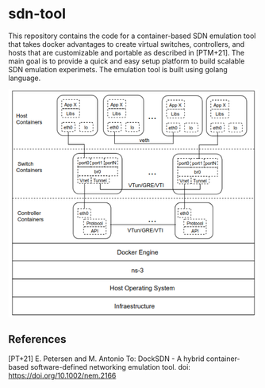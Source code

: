 # sdn-tool

This repository contains the code for a container-based SDN emulation tool that takes docker advantages to create virtual switches, controllers, and hosts that are customizable and portable as described in [PTM+21]. The main goal is to provide a quick and easy setup platform to build scalable SDN emulation experimets. The emulation tool is built using golang language.

![Overview](/figures/dsn.png)


## References
[PT+21] E. Petersen and M. Antonio To: DockSDN - A hybrid container-based software-defined networking emulation tool. doi: https://doi.org/10.1002/nem.2166
